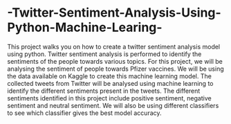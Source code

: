 # -Twitter-Sentiment-Analysis-Using-Python-Machine-Learing-
This project walks you on how to create a twitter sentiment analysis model using python. Twitter sentiment analysis is performed to identify the sentiments of the people towards various topics. For this project, we will be analysing the sentiment of people towards Pfizer vaccines. We will be using the data available on Kaggle to create this machine learning model. The collected tweets from Twitter will be analysed using machine learning to identify the different sentiments present in the tweets. The different sentiments identified in this project include positive sentiment, negative sentiment and neutral sentiment. We will also be using different classifiers to see which classifier gives the best model accuracy.

